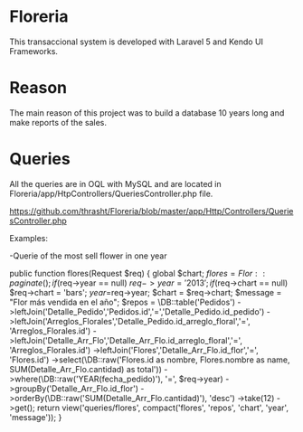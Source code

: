 # Floreria

This transaccional system is developed with Laravel 5 and Kendo UI Frameworks.

# Reason

The main reason of this project was to build a database 10 years long and make reports of the sales.

# Queries
All the queries are in OQL with MySQL and are located in Floreria/app/HtpControllers/QueriesController.php file.

https://github.com/thrasht/Floreria/blob/master/app/Http/Controllers/QueriesController.php

Examples:

-Querie of the most sell flower in one year

public function flores(Request $req)
	{
		global $chart;
		$flores = Flor::paginate();
		if($req->year == null)
			$req->year = '2013';
		if($req->chart == null)
			$req->chart = 'bars';
		$year =$req->year;
		$chart = $req->chart;
		$message = "Flor más vendida en el año";
		$repos = \DB::table('Pedidos')
			->leftJoin('Detalle_Pedido','Pedidos.id','=','Detalle_Pedido.id_pedido')
			->leftJoin('Arreglos_Florales','Detalle_Pedido.id_arreglo_floral','=', 'Arreglos_Florales.id')
			->leftJoin('Detalle_Arr_Flo','Detalle_Arr_Flo.id_arreglo_floral','=', 'Arreglos_Florales.id')
			->leftJoin('Flores','Detalle_Arr_Flo.id_flor','=', 'Flores.id')
			->select(\DB::raw('Flores.id as nombre, Flores.nombre as name, SUM(Detalle_Arr_Flo.cantidad) as total'))
			->where(\DB::raw('YEAR(fecha_pedido)'), '=', $req->year)
			->groupBy('Detalle_Arr_Flo.id_flor')
			->orderBy(\DB::raw('SUM(Detalle_Arr_Flo.cantidad)'), 'desc')
			->take(12)
			->get();
		return view('queries/flores', compact('flores', 'repos', 'chart', 'year', 'message'));
	}
